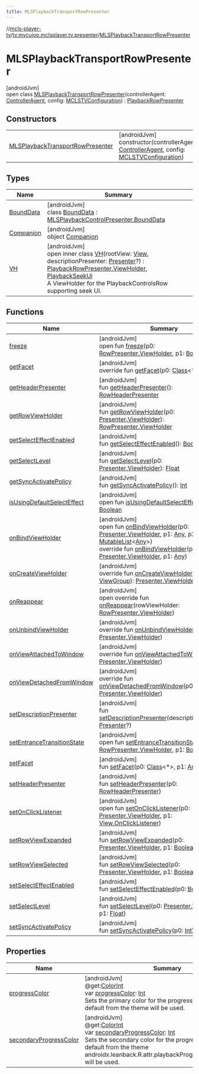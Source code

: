 ```yaml
---
title: MLSPlaybackTransportRowPresenter
---
```

//[mcls-player-tv](../../../index.html)/[tv.mycujoo.mclsplayer.tv.presenter](../index.html)/[MLSPlaybackTransportRowPresenter](index.html)



# MLSPlaybackTransportRowPresenter



[androidJvm]\
open class [MLSPlaybackTransportRowPresenter](index.html)(controllerAgent: [ControllerAgent](../../tv.mycujoo.mclsplayer.tv.controller/-controller-agent/index.html), config: [MCLSTVConfiguration](../../tv.mycujoo.mclsplayer.tv.config/-m-c-l-s-t-v-configuration/index.html)) : [PlaybackRowPresenter](https://developer.android.com/reference/kotlin/androidx/leanback/widget/PlaybackRowPresenter.html)



## Constructors


| | |
|---|---|
| [MLSPlaybackTransportRowPresenter](-m-l-s-playback-transport-row-presenter.html) | [androidJvm]<br>constructor(controllerAgent: [ControllerAgent](../../tv.mycujoo.mclsplayer.tv.controller/-controller-agent/index.html), config: [MCLSTVConfiguration](../../tv.mycujoo.mclsplayer.tv.config/-m-c-l-s-t-v-configuration/index.html)) |


## Types


| Name | Summary |
|---|---|
| [BoundData](-bound-data/index.html) | [androidJvm]<br>class [BoundData](-bound-data/index.html) : [MLSPlaybackControlPresenter.BoundData](../-m-l-s-playback-control-presenter/-bound-data/index.html) |
| [Companion](-companion/index.html) | [androidJvm]<br>object [Companion](-companion/index.html) |
| [VH](-v-h/index.html) | [androidJvm]<br>open inner class [VH](-v-h/index.html)(rootView: [View](https://developer.android.com/reference/kotlin/android/view/View.html), descriptionPresenter: [Presenter](https://developer.android.com/reference/kotlin/androidx/leanback/widget/Presenter.html)?) : [PlaybackRowPresenter.ViewHolder](https://developer.android.com/reference/kotlin/androidx/leanback/widget/PlaybackRowPresenter.ViewHolder.html), [PlaybackSeekUi](https://developer.android.com/reference/kotlin/androidx/leanback/widget/PlaybackSeekUi.html)<br>A ViewHolder for the PlaybackControlsRow supporting seek UI. |


## Functions


| Name | Summary |
|---|---|
| [freeze](index.html#-1318720813%2FFunctions%2F-1202460562) | [androidJvm]<br>open fun [freeze](index.html#-1318720813%2FFunctions%2F-1202460562)(p0: [RowPresenter.ViewHolder](https://developer.android.com/reference/kotlin/androidx/leanback/widget/RowPresenter.ViewHolder.html), p1: [Boolean](https://kotlinlang.org/api/latest/jvm/stdlib/kotlin/-boolean/index.html)) |
| [getFacet](index.html#-789590756%2FFunctions%2F-1202460562) | [androidJvm]<br>override fun [getFacet](index.html#-789590756%2FFunctions%2F-1202460562)(p0: [Class](https://docs.oracle.com/javase/8/docs/api/java/lang/Class.html)&lt;*&gt;): [Any](https://kotlinlang.org/api/latest/jvm/stdlib/kotlin/-any/index.html)? |
| [getHeaderPresenter](index.html#257261990%2FFunctions%2F-1202460562) | [androidJvm]<br>fun [getHeaderPresenter](index.html#257261990%2FFunctions%2F-1202460562)(): [RowHeaderPresenter](https://developer.android.com/reference/kotlin/androidx/leanback/widget/RowHeaderPresenter.html) |
| [getRowViewHolder](index.html#-1918726553%2FFunctions%2F-1202460562) | [androidJvm]<br>fun [getRowViewHolder](index.html#-1918726553%2FFunctions%2F-1202460562)(p0: [Presenter.ViewHolder](https://developer.android.com/reference/kotlin/androidx/leanback/widget/Presenter.ViewHolder.html)): [RowPresenter.ViewHolder](https://developer.android.com/reference/kotlin/androidx/leanback/widget/RowPresenter.ViewHolder.html) |
| [getSelectEffectEnabled](index.html#52688781%2FFunctions%2F-1202460562) | [androidJvm]<br>fun [getSelectEffectEnabled](index.html#52688781%2FFunctions%2F-1202460562)(): [Boolean](https://kotlinlang.org/api/latest/jvm/stdlib/kotlin/-boolean/index.html) |
| [getSelectLevel](index.html#-682570396%2FFunctions%2F-1202460562) | [androidJvm]<br>fun [getSelectLevel](index.html#-682570396%2FFunctions%2F-1202460562)(p0: [Presenter.ViewHolder](https://developer.android.com/reference/kotlin/androidx/leanback/widget/Presenter.ViewHolder.html)): [Float](https://kotlinlang.org/api/latest/jvm/stdlib/kotlin/-float/index.html) |
| [getSyncActivatePolicy](index.html#-934725223%2FFunctions%2F-1202460562) | [androidJvm]<br>fun [getSyncActivatePolicy](index.html#-934725223%2FFunctions%2F-1202460562)(): [Int](https://kotlinlang.org/api/latest/jvm/stdlib/kotlin/-int/index.html) |
| [isUsingDefaultSelectEffect](index.html#-1663290313%2FFunctions%2F-1202460562) | [androidJvm]<br>open fun [isUsingDefaultSelectEffect](index.html#-1663290313%2FFunctions%2F-1202460562)(): [Boolean](https://kotlinlang.org/api/latest/jvm/stdlib/kotlin/-boolean/index.html) |
| [onBindViewHolder](index.html#-1615119423%2FFunctions%2F-1202460562) | [androidJvm]<br>open fun [onBindViewHolder](index.html#-1615119423%2FFunctions%2F-1202460562)(p0: [Presenter.ViewHolder](https://developer.android.com/reference/kotlin/androidx/leanback/widget/Presenter.ViewHolder.html), p1: [Any](https://kotlinlang.org/api/latest/jvm/stdlib/kotlin/-any/index.html), p2: [MutableList](https://kotlinlang.org/api/latest/jvm/stdlib/kotlin.collections/-mutable-list/index.html)&lt;[Any](https://kotlinlang.org/api/latest/jvm/stdlib/kotlin/-any/index.html)&gt;)<br>override fun [onBindViewHolder](index.html#905561825%2FFunctions%2F-1202460562)(p0: [Presenter.ViewHolder](https://developer.android.com/reference/kotlin/androidx/leanback/widget/Presenter.ViewHolder.html), p1: [Any](https://kotlinlang.org/api/latest/jvm/stdlib/kotlin/-any/index.html)) |
| [onCreateViewHolder](index.html#1331033231%2FFunctions%2F-1202460562) | [androidJvm]<br>override fun [onCreateViewHolder](index.html#1331033231%2FFunctions%2F-1202460562)(p0: [ViewGroup](https://developer.android.com/reference/kotlin/android/view/ViewGroup.html)): [Presenter.ViewHolder](https://developer.android.com/reference/kotlin/androidx/leanback/widget/Presenter.ViewHolder.html) |
| [onReappear](on-reappear.html) | [androidJvm]<br>open override fun [onReappear](on-reappear.html)(rowViewHolder: [RowPresenter.ViewHolder](https://developer.android.com/reference/kotlin/androidx/leanback/widget/RowPresenter.ViewHolder.html)) |
| [onUnbindViewHolder](index.html#-1032564136%2FFunctions%2F-1202460562) | [androidJvm]<br>override fun [onUnbindViewHolder](index.html#-1032564136%2FFunctions%2F-1202460562)(p0: [Presenter.ViewHolder](https://developer.android.com/reference/kotlin/androidx/leanback/widget/Presenter.ViewHolder.html)) |
| [onViewAttachedToWindow](index.html#-937797307%2FFunctions%2F-1202460562) | [androidJvm]<br>override fun [onViewAttachedToWindow](index.html#-937797307%2FFunctions%2F-1202460562)(p0: [Presenter.ViewHolder](https://developer.android.com/reference/kotlin/androidx/leanback/widget/Presenter.ViewHolder.html)) |
| [onViewDetachedFromWindow](index.html#-446841022%2FFunctions%2F-1202460562) | [androidJvm]<br>override fun [onViewDetachedFromWindow](index.html#-446841022%2FFunctions%2F-1202460562)(p0: [Presenter.ViewHolder](https://developer.android.com/reference/kotlin/androidx/leanback/widget/Presenter.ViewHolder.html)) |
| [setDescriptionPresenter](set-description-presenter.html) | [androidJvm]<br>fun [setDescriptionPresenter](set-description-presenter.html)(descriptionPresenter: [Presenter](https://developer.android.com/reference/kotlin/androidx/leanback/widget/Presenter.html)?) |
| [setEntranceTransitionState](index.html#2112053280%2FFunctions%2F-1202460562) | [androidJvm]<br>open fun [setEntranceTransitionState](index.html#2112053280%2FFunctions%2F-1202460562)(p0: [RowPresenter.ViewHolder](https://developer.android.com/reference/kotlin/androidx/leanback/widget/RowPresenter.ViewHolder.html), p1: [Boolean](https://kotlinlang.org/api/latest/jvm/stdlib/kotlin/-boolean/index.html)) |
| [setFacet](index.html#-523029608%2FFunctions%2F-1202460562) | [androidJvm]<br>fun [setFacet](index.html#-523029608%2FFunctions%2F-1202460562)(p0: [Class](https://docs.oracle.com/javase/8/docs/api/java/lang/Class.html)&lt;*&gt;, p1: [Any](https://kotlinlang.org/api/latest/jvm/stdlib/kotlin/-any/index.html)) |
| [setHeaderPresenter](index.html#1632236993%2FFunctions%2F-1202460562) | [androidJvm]<br>fun [setHeaderPresenter](index.html#1632236993%2FFunctions%2F-1202460562)(p0: [RowHeaderPresenter](https://developer.android.com/reference/kotlin/androidx/leanback/widget/RowHeaderPresenter.html)) |
| [setOnClickListener](index.html#1820788726%2FFunctions%2F-1202460562) | [androidJvm]<br>open fun [setOnClickListener](index.html#1820788726%2FFunctions%2F-1202460562)(p0: [Presenter.ViewHolder](https://developer.android.com/reference/kotlin/androidx/leanback/widget/Presenter.ViewHolder.html), p1: [View.OnClickListener](https://developer.android.com/reference/kotlin/android/view/View.OnClickListener.html)) |
| [setRowViewExpanded](index.html#-1856260324%2FFunctions%2F-1202460562) | [androidJvm]<br>fun [setRowViewExpanded](index.html#-1856260324%2FFunctions%2F-1202460562)(p0: [Presenter.ViewHolder](https://developer.android.com/reference/kotlin/androidx/leanback/widget/Presenter.ViewHolder.html), p1: [Boolean](https://kotlinlang.org/api/latest/jvm/stdlib/kotlin/-boolean/index.html)) |
| [setRowViewSelected](index.html#441672314%2FFunctions%2F-1202460562) | [androidJvm]<br>fun [setRowViewSelected](index.html#441672314%2FFunctions%2F-1202460562)(p0: [Presenter.ViewHolder](https://developer.android.com/reference/kotlin/androidx/leanback/widget/Presenter.ViewHolder.html), p1: [Boolean](https://kotlinlang.org/api/latest/jvm/stdlib/kotlin/-boolean/index.html)) |
| [setSelectEffectEnabled](index.html#-592401890%2FFunctions%2F-1202460562) | [androidJvm]<br>fun [setSelectEffectEnabled](index.html#-592401890%2FFunctions%2F-1202460562)(p0: [Boolean](https://kotlinlang.org/api/latest/jvm/stdlib/kotlin/-boolean/index.html)) |
| [setSelectLevel](index.html#-1990978888%2FFunctions%2F-1202460562) | [androidJvm]<br>fun [setSelectLevel](index.html#-1990978888%2FFunctions%2F-1202460562)(p0: [Presenter.ViewHolder](https://developer.android.com/reference/kotlin/androidx/leanback/widget/Presenter.ViewHolder.html), p1: [Float](https://kotlinlang.org/api/latest/jvm/stdlib/kotlin/-float/index.html)) |
| [setSyncActivatePolicy](index.html#2000071275%2FFunctions%2F-1202460562) | [androidJvm]<br>fun [setSyncActivatePolicy](index.html#2000071275%2FFunctions%2F-1202460562)(p0: [Int](https://kotlinlang.org/api/latest/jvm/stdlib/kotlin/-int/index.html)) |


## Properties


| Name | Summary |
|---|---|
| [progressColor](progress-color.html) | [androidJvm]<br>@get:[ColorInt](https://developer.android.com/reference/kotlin/androidx/annotation/ColorInt.html)<br>var [progressColor](progress-color.html): [Int](https://kotlinlang.org/api/latest/jvm/stdlib/kotlin/-int/index.html)<br>Sets the primary color for the progress bar.  If not set, a default from the theme will be used. |
| [secondaryProgressColor](secondary-progress-color.html) | [androidJvm]<br>@get:[ColorInt](https://developer.android.com/reference/kotlin/androidx/annotation/ColorInt.html)<br>var [secondaryProgressColor](secondary-progress-color.html): [Int](https://kotlinlang.org/api/latest/jvm/stdlib/kotlin/-int/index.html)<br>Sets the secondary color for the progress bar.  If not set, a default from the theme androidx.leanback.R.attr.playbackProgressSecondaryColor will be used. |

